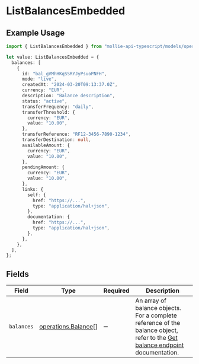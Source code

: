 # ListBalancesEmbedded

## Example Usage

```typescript
import { ListBalancesEmbedded } from "mollie-api-typescript/models/operations";

let value: ListBalancesEmbedded = {
  balances: [
    {
      id: "bal_gVMhHKqSSRYJyPsuoPNFH",
      mode: "live",
      createdAt: "2024-03-20T09:13:37.0Z",
      currency: "EUR",
      description: "Balance description",
      status: "active",
      transferFrequency: "daily",
      transferThreshold: {
        currency: "EUR",
        value: "10.00",
      },
      transferReference: "RF12-3456-7890-1234",
      transferDestination: null,
      availableAmount: {
        currency: "EUR",
        value: "10.00",
      },
      pendingAmount: {
        currency: "EUR",
        value: "10.00",
      },
      links: {
        self: {
          href: "https://...",
          type: "application/hal+json",
        },
        documentation: {
          href: "https://...",
          type: "application/hal+json",
        },
      },
    },
  ],
};
```

## Fields

| Field                                                                                                                                        | Type                                                                                                                                         | Required                                                                                                                                     | Description                                                                                                                                  |
| -------------------------------------------------------------------------------------------------------------------------------------------- | -------------------------------------------------------------------------------------------------------------------------------------------- | -------------------------------------------------------------------------------------------------------------------------------------------- | -------------------------------------------------------------------------------------------------------------------------------------------- |
| `balances`                                                                                                                                   | [operations.Balance](../../models/operations/balance.md)[]                                                                                   | :heavy_minus_sign:                                                                                                                           | An array of balance objects. For a complete reference of the balance object, refer to the [Get balance endpoint](get-balance) documentation. |